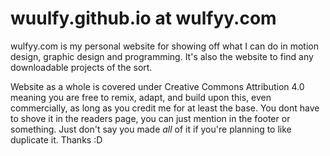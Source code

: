 # wuulfy.github.io at wulfyy.com

wulfyy.com is my personal website for showing off what I can do in motion design, graphic design and programming. It's also the website to find any downloadable projects of the sort.

Website as a whole is covered under Creative Commons Attribution 4.0 meaning you are free to remix, adapt, and build upon this, even commercially, as long as you 
credit me for at least the base. You dont have to shove it in the readers page, you can just mention in the footer or something. Just don't say you made *all* of it if you're planning to like duplicate it. Thanks :D
